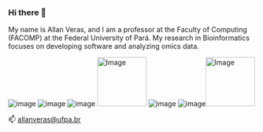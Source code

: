 ### Hi there 👋

My name is Allan Veras, and I am a professor at the Faculty of Computing (FACOMP) at the Federal University of Pará. My research in Bioinformatics focuses on developing software and analyzing omics data.

![image](https://github.com/allanverasce/allanverasce/assets/25986290/b7b4cc53-693f-4321-a3fe-9ce259f2a009) ![image](https://github.com/allanverasce/allanverasce/assets/25986290/e9eef5db-3d9e-419d-bc31-c29c16076146) ![image](https://github.com/allanverasce/allanverasce/assets/25986290/5b9970c0-2ba7-49fa-be2c-72975710f9a7) <image src="https://github.com/allanverasce/allanverasce/assets/25986290/3f178481-786d-4e6f-b46f-7e10732e9ca8" alt="Image" width="100"/> ![image](https://github.com/allanverasce/allanverasce/assets/25986290/edfd02bc-1396-47a8-886f-c52d10508b0d) ![image](https://github.com/allanverasce/allanverasce/assets/25986290/40202eba-0262-4e67-bf4a-3d6d8de7d52a)<image src="https://github.com/allanverasce/allanverasce/assets/25986290/a1c5c0f8-fa50-4d52-b477-ed09ddc246a4" alt="Image" width="100"/>


📫 allanveras@ufpa.br

<!--
**allanverasce/allanverasce** is a ✨ _special_ ✨ repository because its `README.md` (this file) appears on your GitHub profile.


## GitHub Stats
![Anurag's GitHub stats](https://github-readme-stats.vercel.app/api?username=yourusername&show_icons=true&theme=radical)
![Top Langs](https://github-readme-stats.vercel.app/api/top-langs/?username=yourusername&layout=compact&theme=radical)
